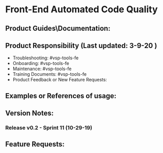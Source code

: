 # Front-End Automated Code Quality


## Product Guides\Documentation:


## Product Responsibility (Last updated: 3-9-20 )

- Troubleshooting: #vsp-tools-fe
- Onboarding: #vsp-tools-fe
- Maintenance: #vsp-tools-fe
- Training Documents: #vsp-tools-fe 
- Product Feedback or New Feature Requests: 

## Examples or References of usage:


## Version Notes:
### Release v0.2 - Sprint 11 (10-29-19)


## Feature Requests:
